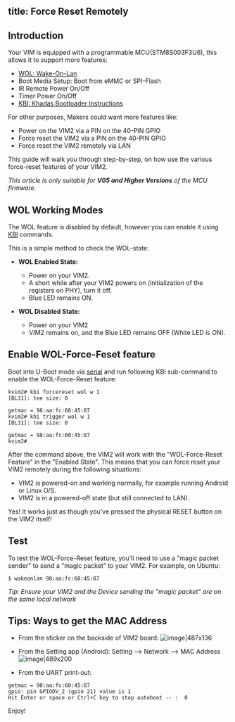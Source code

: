 title: Force Reset Remotely
---

## Introduction
Your VIM is equipped with a programmable MCU(STM8S003F3U6), this allows it to support more features:
* [WOL: Wake-On-Lan](/android/vim2/HowtoUseWol.html)
* Boot Media Setup: Boot from eMMC or SPI-Flash
* IR Remote Power On/Off
* Timer Power On/Off
* [KBI: Khadas Bootloader Instructions](/android/vim2/KbiGuidance.html)

For other purposes, Makers could want more features like:
* Power on the VIM2 via a PIN on the 40-PIN GPIO
* Force reset the VIM2 via a PIN on the 40-PIN GPIO
* Force reset the VIM2 remotely via LAN

This guide will walk you through step-by-step, on how use the various force-reset features of your VIM2.

*This article is only suitable for **V05 and Higher Versions** of the MCU firmware.*

## WOL Working Modes
The WOL feature is disabled by default, however you can enable it using [KBI](/android/vim2/KbiGuidance.html) commands.

This is a simple method to check the WOL-state:

* **WOL Enabled State:**
  * Power on your VIM2.
  * A short while after your VIM2 powers on (initialization of the registers on PHY), turn it off.
  * Blue LED remains ON.

* **WOL Disabled State:**
  * Power on your VIM2
  * VIM2 remains on, and the Blue LED remains OFF (White LED is ON).

## Enable WOL-Force-Feset feature
Boot into U-Boot mode via [serial](/android/vim2/SetupSerialTool.html) and run following KBI sub-command to enable the WOL-Force-Reset feature:
```
kvim2# kbi forcereset wol w 1
[BL31]: tee size: 0

getmac = 98:aa:fc:60:45:87
kvim2# kbi trigger wol w 1
[BL31]: tee size: 0

getmac = 98:aa:fc:60:45:87
kvim2#
```
After the command above, the VIM2 will work with the "WOL-Force-Reset Feature" in the "Enabled State". This means that you can force reset your VIM2 remotely during the following situations:
* VIM2 is powered-on and working normally, for example running Android or Linux O/S.
* VIM2 is in a powered-off state (but still connected to LAN).

Yes! It works just as though you've pressed the physical RESET button on the VIM2 itself!

## Test
To test the WOL-Force-Reset feature, you'll need to use a "magic packet sender" to send a "magic packet" to your VIM2. For example, on Ubuntu:
```
$ wakeonlan 98:aa:fc:60:45:87
```

*Tip: Ensure your VIM2 and the Device sending the "magic packet" are on the same local network*

## Tips: Ways to get the MAC Address
* From the sticker on the backside of VIM2 board:
![image|487x136](/android/images/vim2/vim2_mac.jpg)

* From the Setting app (Android): Setting --> Network --> MAC Address
![image|489x200](/android/images/vim2/vim2_android_mac.jpg)

* From the UART print-out:
```
getmac = 98:aa:fc:60:45:87
gpio: pin GPIODV_2 (gpio 21) value is 1
Hit Enter or space or Ctrl+C key to stop autoboot -- :  0 
```

Enjoy!
